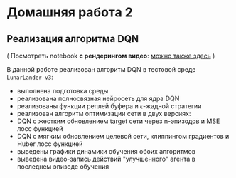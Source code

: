 # Домашняя работа 2
## Реализация алгоритма DQN

( Посмотреть notebook **с рендерингом видео**:  [можно также здесь](https://nbviewer.org/github/eilyich/OtusHomework2/blob/master/homewok.ipynb?flush_cache=true) )

В данной работе реализован алгоритм DQN в тестовой среде `LunarLander-v3`:
- выполнена подготовка среды
- реализована полносвязная нейросеть для ядра DQN
- реализованы функции реплей буфера и $\epsilon$-жадной стратегии
- реализован алгоритм оптимизации сети в двух версиях:
 - DQN с жестким обновлением target сети через n-эпизодов и MSE лосс функцией
 - DQN с мягким обновлением целевой сети, клиппингом градиентов и Huber лосс функцией
- выведены графики динамики обучения обоих алгоритмов
- выведена видео-запись действий "улучшенного" агента в последнем эпизоде обучения
